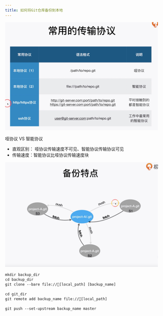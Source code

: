 ```yaml
---
title: 如何将Git仓库备份到本地
---
```


![](pic/001.jpg)

哑协议 VS 智能协议

- 直观区别： 哑协议传输速度不可见、智能协议传输协议可见
- 传输速度：智能协议比哑协议传输速度块

![](pic/002.jpg)

```shell
mkdir backup_dir
cd backup_dir
git clone --bare file://[local_path] [backup_name]

cd git_dir
git remote add backup_name file://[local_path]

git push --set-upstream backup_name master
```
